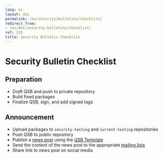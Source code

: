 ```yaml
---
lang: es
layout: doc
permalink: /es/security/bulletins/checklist/
redirect_from:
- /es/doc/security-bulletins/checklist/
ref: 215
title: Security Bulletin Checklist
---
```


# Security Bulletin Checklist
<a id="security-bulletin-checklist"></a>

## Preparation
<a id="preparation"></a>

* Draft QSB and push to private repository
* Build fixed packages
* Finalize QSB, sign, and add signed tags

## Announcement
<a id="announcement"></a>

* Upload packages to `security-testing` and `current-testing` repositories
* Push QSB to public repository
* Publish a [news post](/news/) using the [QSB Template](/es/security/bulletins/template/)
* Send the content of the news post to the appropriate [mailing lists](/es/support/)
* Share link to news post on social media